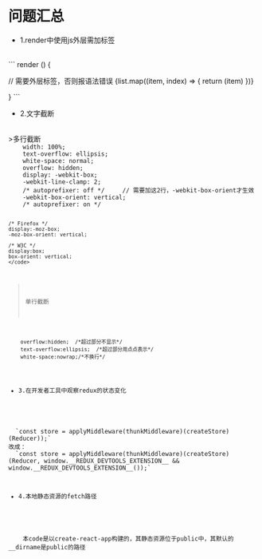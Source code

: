 # 问题汇总
- 1.render中使用js外层需加标签
<br/>
```
render () {
    <p>      // 需要外层标签，否则报语法错误
        {list.map((item, index) => {
            return (<span key={index}>item</span>)
        })}
    </p>
}
```

- 2.文字截断
<br/>
    >多行截断
    <code>
    width: 100%;
    text-overflow: ellipsis;
    white-space: normal;
    overflow: hidden;
    display: -webkit-box;
    -webkit-line-clamp: 2;
    /* autoprefixer: off */     // 需要加这2行，-webkit-box-orient才生效
    -webkit-box-orient: vertical;
    /* autoprefixer: on */

    /* Firefox */
    display:-moz-box;
    -moz-box-orient: vertical;

    /* W3C */
    display:box;
    box-orient: vertical;
    </code>

   >单行截断
   <code>
    overflow:hidden;  /*超过部分不显示*/
    text-overflow:ellipsis;  /*超过部分用点点表示*/
    white-space:nowrap;/*不换行*/
   </code>

- 3.在开发者工具中观察redux的状态变化
<br/>
  `const store = applyMiddleware(thunkMiddleware)(createStore)(Reducer));`
改成：
  `const store = applyMiddleware(thunkMiddleware)(createStore)(Reducer, window.__REDUX_DEVTOOLS_EXTENSION__ && window.__REDUX_DEVTOOLS_EXTENSION__());`

- 4.本地静态资源的fetch路径
<br/>
    本code是以create-react-app构建的，其静态资源位于public中，其默认的__dirname是public的路径



